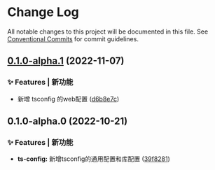 # Change Log

All notable changes to this project will be documented in this file.
See [Conventional Commits](https://conventionalcommits.org) for commit guidelines.

## [0.1.0-alpha.1](https://github.com/GOGOGOSIR/configs/compare/@gogogosir/ts-config@0.1.0-alpha.0...@gogogosir/ts-config@0.1.0-alpha.1) (2022-11-07)


### ✨ Features | 新功能

* 新增 tsconfig 的web配置 ([d6b8e7c](https://github.com/GOGOGOSIR/configs/commit/d6b8e7c88cec9ab4a1e1c79a7aedd43d3677493f))



## 0.1.0-alpha.0 (2022-10-21)


### ✨ Features | 新功能

* **ts-config:** 新增tsconfig的通用配置和库配置 ([39f8281](https://github.com/GOGOGOSIR/configs/commit/39f8281bc73f520f43f42dc85678d102eb1e651f))
